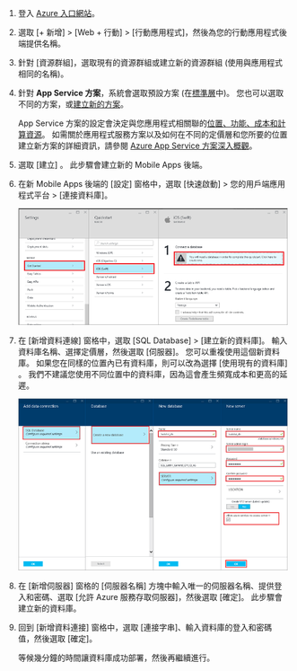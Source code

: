 1. 登入 [Azure 入口網站]。
2. 選取 [+ 新增] > [Web + 行動] > [行動應用程式]，然後為您的行動應用程式後端提供名稱。
3. 針對 [資源群組]，選取現有的資源群組或建立新的資源群組 (使用與應用程式相同的名稱)。 
4. 針對 **App Service 方案**，系統會選取預設方案 (在[標準層](https://azure.microsoft.com/pricing/details/app-service/)中)。 您也可以選取不同的方案，或[建立新的方案](../articles/app-service/app-service-plan-manage.md#create-an-app-service-plan)。 

   App Service 方案的設定會決定與您應用程式相關聯的[位置、功能、成本和計算資源](https://azure.microsoft.com/pricing/details/app-service/)。 如需關於應用程式服務方案以及如何在不同的定價層和您所要的位置建立新方案的詳細資訊，請參閱 [Azure App Service 方案深入概觀](../articles/app-service/azure-web-sites-web-hosting-plans-in-depth-overview.md)。
   
5. 選取 [建立] 。 此步驟會建立新的 Mobile Apps 後端。 
6. 在新 Mobile Apps 後端的 [設定] 窗格中，選取 [快速啟動] > 您的用戶端應用程式平台 > [連接資料庫]。 
   
   ![連接資料庫的選取項目](./media/app-service-mobile-dotnet-backend-create-new-service/dotnet-backend-create-data-connection.png)
7. 在 [新增資料連線] 窗格中，選取 [SQL Database] > [建立新的資料庫]。 輸入資料庫名稱、選擇定價層，然後選取 [伺服器]。 您可以重複使用這個新資料庫。 如果您在同樣的位置內已有資料庫，則可以改為選擇 [使用現有的資料庫] 。 我們不建議您使用不同位置中的資料庫，因為這會產生頻寬成本和更高的延遲。
   
   ![選取資料庫](./media/app-service-mobile-dotnet-backend-create-new-service/dotnet-backend-create-db.png)
8. 在 [新增伺服器] 窗格的 [伺服器名稱] 方塊中輸入唯一的伺服器名稱、提供登入和密碼、選取 [允許 Azure 服務存取伺服器]，然後選取 [確定]。 此步驟會建立新的資料庫。
9. 回到 [新增資料連接] 窗格中，選取 [連接字串]、輸入資料庫的登入和密碼值，然後選取 [確定]。 

   等候幾分鐘的時間讓資料庫成功部署，然後再繼續進行。

<!-- URLs. -->
[Azure 入口網站]: https://portal.azure.com/
